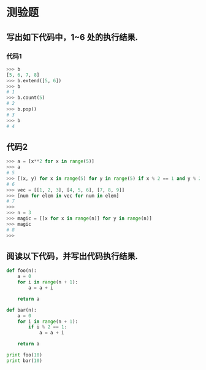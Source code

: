 # 测验题

## 写出如下代码中，1\~6 处的执行结果.

### 代码1

```python
>>> b
[5, 6, 7, 8]
>>> b.extend([5, 6])
>>> b
# 1
>>> b.count(5)
# 2
>>> b.pop()
# 3
>>> b
# 4
```

## 代码2

```python
>>> a = [x**2 for x in range(5)]
>>> a
# 5
>>> [(x, y) for x in range(5) for y in range(5) if x % 2 == 1 and y % 2 == 0]
# 6
>>> vec = [[1, 2, 3], [4, 5, 6], [7, 8, 9]]
>>> [num for elem in vec for num in elem]
# 7
>>> 
>>> n = 3
>>> magic = [[x for x in range(n)] for y in range(n)]
>>> magic
# 8
>>> 
```

## 阅读以下代码，并写出代码执行结果.

```python
def foo(n):
    a = 0
    for i in range(n + 1):
        a = a + i

    return a

def bar(n):
    a = 0
    for i in range(n + 1):
        if i % 2 == 1:
            a = a + i

    return a

print foo(10)
print bar(10)
```
